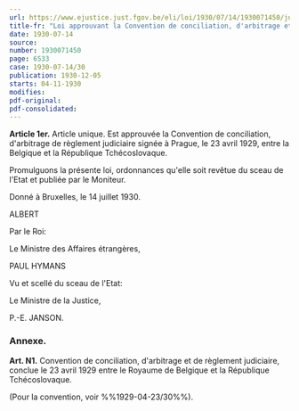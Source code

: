 ```yaml
---
url: https://www.ejustice.just.fgov.be/eli/loi/1930/07/14/1930071450/justel
title-fr: "Loi approuvant la Convention de conciliation, d'arbitrage et de règlement, judiciaire, conclue le 23 avril 1929 entre la Belgique et la Republique Tchécoslovaque."
date: 1930-07-14
source:
number: 1930071450
page: 6533
case: 1930-07-14/30
publication: 1930-12-05
starts: 04-11-1930
modifies:
pdf-original:
pdf-consolidated:
---
```


**Article 1er.** Article unique. Est approuvée la Convention de conciliation, d'arbitrage de règlement judiciaire signée à Prague, le 23 avril 1929, entre la Belgique et la République Tchécoslovaque.

Promulguons la présente loi, ordonnances qu'elle soit revêtue du sceau de l'Etat et publiée par le Moniteur.

Donné à Bruxelles, le 14 juillet 1930.

ALBERT

Par le Roi:

Le Ministre des Affaires étrangères,

PAUL HYMANS

Vu et scellé du sceau de l'Etat:

Le Ministre de la Justice,

P.-E. JANSON.

### Annexe.

**Art. N1.** Convention de conciliation, d'arbitrage et de règlement judiciaire, conclue le 23 avril 1929 entre le Royaume de Belgique et la République Tchécoslovaque.

(Pour la convention, voir %%1929-04-23/30%%).
